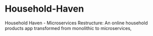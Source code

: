 # Household-Haven
Household Haven - Microservices Restructure: An online household products app transformed from monolithic to microservices,  
